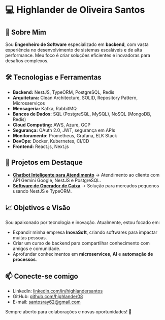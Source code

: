 # 💻 Highlander de Oliveira Santos

## 🚀 Sobre Mim
Sou **Engenheiro de Software** especializado em **backend**, com vasta experiência no desenvolvimento de sistemas escaláveis e de alta performance. Meu foco é criar soluções eficientes e inovadoras para desafios complexos.

## 🛠️ Tecnologias e Ferramentas

- **Backend:** NestJS, TypeORM, PostgreSQL, Redis
- **Arquitetura:** Clean Architecture, SOLID, Repository Pattern, Microsserviços
- **Mensageria:** Kafka, RabbitMQ
- **Bancos de Dados:** SQL (PostgreSQL, MySQL), NoSQL (MongoDB, Redis)
- **Cloud Computing:** AWS, Azure, GCP
- **Segurança:** OAuth 2.0, JWT, segurança em APIs
- **Monitoramento:** Prometheus, Grafana, ELK Stack
- **DevOps:** Docker, Kubernetes, CI/CD
- **Frontend:** React.js, Next.js

## 💼 Projetos em Destaque
- **[Chatbot Inteligente para Atendimento](#)** → Atendimento ao cliente com API Gemini Google, NestJS e PostgreSQL.
- **[Software de Operador de Caixa](#)** → Solução para mercados pequenos usando NestJS e TypeORM.


## 📈 Objetivos e Visão
Sou apaixonado por tecnologia e inovação. Atualmente, estou focado em:
- Expandir minha empresa **InovaSoft**, criando softwares para impactar muitas pessoas.
- Criar um curso de backend para compartilhar conhecimento com amigos e comunidade.
- Aprofundar conhecimentos em **microservices**, **AI** e **automação de processos**.

## 📫 Conecte-se comigo
- LinkedIn: [linkedin.com/in/highlandersantos](#)
- GitHub: [github.com/highlander08](#)
- E-mail: [santosray62@gmail.com](#)

Sempre aberto para colaborações e novas oportunidades! 🚀
